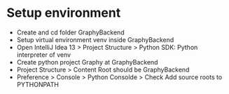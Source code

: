 # Setup environment
- Create and cd folder GraphyBackend
- Setup virtual environment venv inside GraphyBackend
- Open IntelliJ Idea 13 > Project Structure > Python SDK: Python interpreter of venv
- Create python project Graphy at GraphyBackend
- Project Structure > Content Root should be GraphyBackend
- Preference > Console > Python Consolde > Check Add source roots to PYTHONPATH
